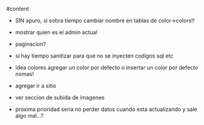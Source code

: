 #content
* SIN apuro, si sobra tiempo cambiar nombre en tablas de color->colors!!



* mostrar quien es el admin actual
* paginacion?
* si hay tiempo sanitizar para que no se inyecten codigos sql etc
* idea colores agregar un color por defecto o insertar un color por defecto nomas!
* agregar ir a sitio

* ver seccion de subida de imagenes


* proxima prioridad seria no perder datos cuando esta actualizando y sale algo mal...?